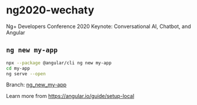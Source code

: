 # ng2020-wechaty

Ng+ Developers Conference 2020 Keynote: Conversational AI, Chatbot, and Angular

## `ng new my-app`

```sh
npx --package @angular/cli ng new my-app
cd my-app
ng serve --open
```

Branch: [ng_new_my-app](https://github.com/huan/ng2020-wechaty/tree/ng_new_my-app)

Learn more from <https://angular.io/guide/setup-local>

## 